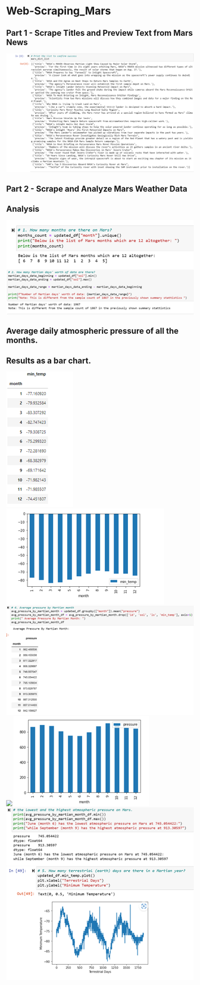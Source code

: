# Web-Scraping_Mars


## Part 1 - Scrape Titles and Preview Text from Mars News

![](https://github.com/Gilaine-UOT/Web-Scraping_Mars/blob/main/Images/Mars_list.PNG)

## Part 2 - Scrape and Analyze Mars Weather Data

## Analysis

![](https://github.com/Gilaine-UOT/Web-Scraping_Mars/blob/main/Images/Capture-1.PNG)
![](https://github.com/Gilaine-UOT/Web-Scraping_Mars/blob/main/Images/Capture-2.PNG)

## Average daily atmospheric pressure of all the months.
## Results as a bar chart.

![](https://github.com/Gilaine-UOT/Web-Scraping_Mars/blob/main/Images/Capture_average%20temp%20by%20month.PNG)
![](https://github.com/Gilaine-UOT/Web-Scraping_Mars/blob/main/Images/Pie_chart.PNG)
![](https://github.com/Gilaine-UOT/Web-Scraping_Mars/blob/main/Images/Capture-4.PNG)
![](https://github.com/Gilaine-UOT/Web-Scraping_Mars)
![](https://github.com/Gilaine-UOT/Web-Scraping_Mars/blob/main/Images/Pie-2.PNG)
![](https://github.com/Gilaine-UOT/Web-Scraping_Mars/blob/main/Images/Capture%205.PNG)
![](https://github.com/Gilaine-UOT/Web-Scraping_Mars/blob/main/Images/Capture%205-.PNG)
